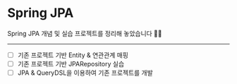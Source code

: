 # Spring JPA
Spring JPA 개념 및 실습 프로젝트를 정리해 놓았습니다 🧚‍♂️

---

- [ ] 기존 프로젝트 기반 Entity & 연관관계 매핑
- [ ] 기존 프로젝트 기반 JPARepository 실습
- [ ] JPA & QueryDSL을 이용하여 기존 프로젝트를 개발
